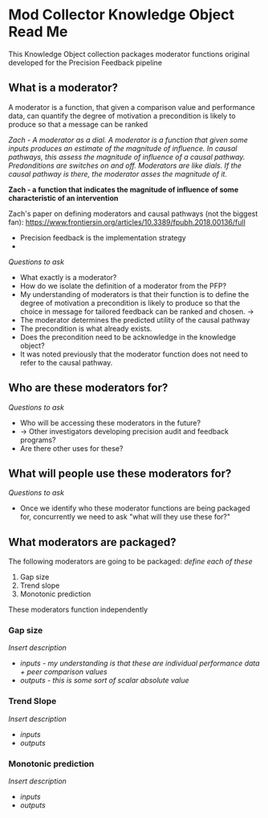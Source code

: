 # Mod Collector Knowledge Object Read Me
This Knowledge Object collection packages moderator functions original developed for the Precision Feedback pipeline

## What is a moderator?
A moderator is a function, that given a comparison value and performance data, can quantify the degree of motivation a precondition is likely to produce so that a message can be ranked

*Zach - A moderator as a dial. A moderator is a function that given some inputs produces an estimate of the magnitude of influence. In causal pathways, this assess the magnitude of influence of a causal pathway. Predonditions are switches on and off. Moderators are like dials. If the causal pathway is there, the moderator asses the magnitude of it.*

**Zach - a function that indicates the magnitude of influence of some characteristic of an intervention**

Zach's paper on defining moderators and causal pathways (not the biggest fan): <https://www.frontiersin.org/articles/10.3389/fpubh.2018.00136/full>
- Precision feedback is the implementation strategy
-


*Questions to ask*
- What exactly is a moderator?
- How do we isolate the definition of a moderator from the PFP?
- My understanding of moderators is that their function is to define the degree of motivation a precondition is likely to produce so that the choice in message for tailored feedback can be ranked and chosen. ->
- The moderator determines the predicted utility of the causal pathway
- The precondition is what already exists.
- Does the precondition need to be acknowledge in the knowledge object?
- It was noted previously that the moderator function does not need to refer to the causal pathway.

## Who are these moderators for?

*Questions to ask*
- Who will be accessing these moderators in the future?
- -> Other investigators developing precision audit and feedback programs?
- Are there other uses for these?

## What will people use these moderators for?

*Questions to ask*
- Once we identify who these moderator functions are being packaged for, concurrently we need to ask "what will they use these for?"

## What moderators are packaged?
The following moderators are going to be packaged: *define each of these*
1. Gap size
2. Trend slope
3. Monotonic prediction

These moderators function independently

### Gap size
*Insert description*
- *inputs* - *my understanding is that these are individual performance data + peer comparison values*
- *outputs* - *this is some sort of scalar absolute value*

### Trend Slope
*Insert description*
- *inputs*
- *outputs*

### Monotonic prediction
*Insert description*
- *inputs*
- *outputs*
